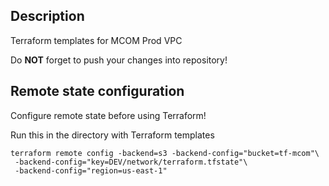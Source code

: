 ## Description

Terraform templates for MCOM Prod VPC

Do **NOT** forget to push your changes into repository!

## Remote state configuration

Configure remote state before using Terraform!

Run this in the directory with Terraform templates
```
terraform remote config -backend=s3 -backend-config="bucket=tf-mcom"\
 -backend-config="key=DEV/network/terraform.tfstate"\
 -backend-config="region=us-east-1"
```

